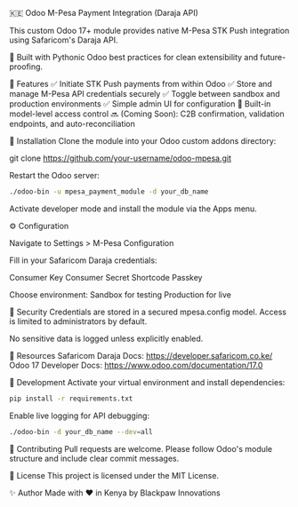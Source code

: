 🇰🇪 Odoo M-Pesa Payment Integration (Daraja API)

This custom Odoo 17+ module provides native M-Pesa STK Push integration using Safaricom's Daraja API.

📆 Built with Pythonic Odoo best practices for clean extensibility and future-proofing.

🚀 Features
✅ Initiate STK Push payments from within Odoo
✅ Store and manage M-Pesa API credentials securely
✅ Toggle between sandbox and production environments
✅ Simple admin UI for configuration
🔐 Built-in model-level access control
🔜 (Coming Soon): C2B confirmation, validation endpoints, and auto-reconciliation

💠 Installation
Clone the module into your Odoo custom addons directory:

git clone https://github.com/your-username/odoo-mpesa.git

Restart the Odoo server:
```bash
./odoo-bin -u mpesa_payment_module -d your_db_name
```

Activate developer mode and install the module via the Apps menu.

⚙️ Configuration

Navigate to Settings > M-Pesa Configuration

Fill in your Safaricom Daraja credentials:

Consumer Key
Consumer Secret
Shortcode
Passkey

Choose environment:
Sandbox for testing
Production for live

🔐 Security
Credentials are stored in a secured mpesa.config model.
Access is limited to administrators by default.

No sensitive data is logged unless explicitly enabled.

📓 Resources
Safaricom Daraja Docs: https://developer.safaricom.co.ke/
Odoo 17 Developer Docs: https://www.odoo.com/documentation/17.0

🧪 Development
Activate your virtual environment and install dependencies:

```bash
pip install -r requirements.txt
```

Enable live logging for API debugging:

```bash
./odoo-bin -d your_db_name --dev=all
```

🤝 Contributing
Pull requests are welcome. Please follow Odoo's module structure and include clear commit messages.

📄 License
This project is licensed under the MIT License.

✨ Author
Made with ❤️ in Kenya by Blackpaw Innovations